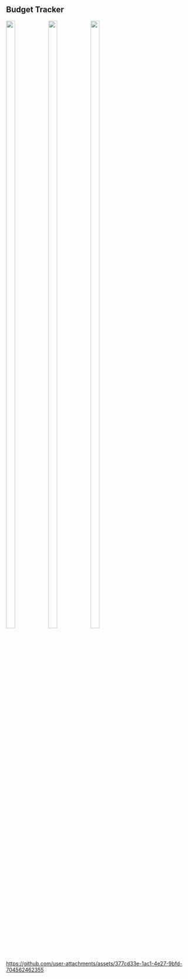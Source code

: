 ## Budget Tracker

<img src="https://github.com/user-attachments/assets/0e22fd34-0d48-4e7a-8b1a-02cb407d97a2" height=65% width=22%>
<img src="https://github.com/user-attachments/assets/53c568af-0263-4103-bb02-502661de3771" height=65% width=22%>
<img src="https://github.com/user-attachments/assets/2fcfced9-8beb-4e33-bafc-b1389be73ca2" height=65% width=22%>

https://github.com/user-attachments/assets/377cd33e-1ac1-4e27-9bfd-704562462355
